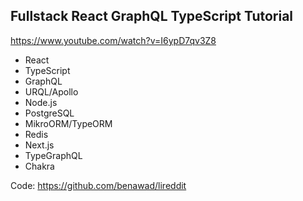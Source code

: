## Fullstack React GraphQL TypeScript Tutorial

https://www.youtube.com/watch?v=I6ypD7qv3Z8

- React
- TypeScript
- GraphQL
- URQL/Apollo
- Node.js
- PostgreSQL
- MikroORM/TypeORM
- Redis
- Next.js
- TypeGraphQL
- Chakra

Code: https://github.com/benawad/lireddit
